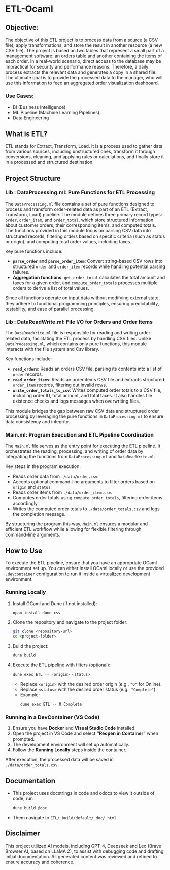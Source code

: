 # ETL-Ocaml

## Objective:

The objective of this ETL project is to process data from a source (a CSV file), apply transformations, and store the result in another resource (a new CSV file). The project is based on two tables that represent a small part of a management software: an orders table and another containing the items of each order. In a real-world scenario, direct access to the database may be impractical for security and performance reasons. Therefore, a daily process extracts the relevant data and generates a copy in a shared file. The ultimate goal is to provide the processed data to the manager, who will use this information to feed an aggregated order visualization dashboard.

### Use Cases:
- BI (Business Intelligence)
- ML Pipeline (Machine Learning Pipelines)
- Data Engineering

## What is ETL?

ETL stands for Extract, Transform, Load. It is a process used to gather data from various sources, including unstructured ones, transform it through conversions, cleaning, and applying rules or calculations, and finally store it in a processed and structured destination.

## Project Structure

### Lib : DataProcessing.ml: Pure Functions for ETL Processing

The `DataProcessing.ml` file contains a set of pure functions designed to process and transform order-related data as part of an ETL (Extract, Transform, Load) pipeline. The module defines three primary record types: `order`, `order_item`, and `order_total`, which store structured information about customer orders, their corresponding items, and computed totals. The functions provided in this module focus on parsing CSV data into structured records, filtering orders based on specific criteria (such as status or origin), and computing total order values, including taxes.

Key pure functions include:
- **`parse_order`** and **`parse_order_item`**: Convert string-based CSV rows into structured `order` and `order_item` records while handling potential parsing failures.
- **Aggregation functions**: `get_order_total` calculates the total amount and taxes for a given order, and `compute_order_totals` processes multiple orders to derive a list of total values.

Since all functions operate on input data without modifying external state, they adhere to functional programming principles, ensuring predictability, testability, and ease of parallel processing.

### Lib : DataReadWrite.ml: File I/O for Orders and Order Items

The `DataReadWrite.ml` file is responsible for reading and writing order-related data, facilitating the ETL process by handling CSV files. Unlike `DataProcessing.ml`, which contains only pure functions, this module interacts with the file system and Csv library.

Key functions include:
- **`read_orders`**: Reads an orders CSV file, parsing its contents into a list of `order` records.
- **`read_order_items`**: Reads an order items CSV file and extracts structured `order_item` records, filtering out invalid rows.
- **`write_order_totals_to_csv`**: Writes computed order totals to a CSV file, including order ID, total amount, and total taxes. It also handles file existence checks and logs messages when overwriting files.

This module bridges the gap between raw CSV data and structured order processing by leveraging the pure functions in `DataProcessing.ml` to ensure data consistency and integrity.

### Main.ml: Program Execution and ETL Pipeline Coordination

The `Main.ml` file serves as the entry point for executing the ETL pipeline. It orchestrates the reading, processing, and writing of order data by integrating the functions from `DataProcessing.ml` and `DataReadWrite.ml`.

Key steps in the program execution:
- Reads order data from `./data/order.csv`.
- Accepts optional command-line arguments to filter orders based on `origin` and `status`.
- Reads order items from `./data/order_item.csv`.
- Computes order totals using `compute_order_totals`, filtering order items accordingly.
- Writes the computed order totals to `./data/order_totals.csv` and logs the completion message.

By structuring the program this way, `Main.ml` ensures a modular and efficient ETL workflow while allowing for flexible filtering through command-line arguments.

## How to Use

To execute the ETL pipeline, ensure that you have an appropriate OCaml environment set up. You can either install OCaml locally or use the provided `.devcontainer` configuration to run it inside a virtualized development environment.

### Running Locally
1. Install OCaml and Dune (if not installed):
   ```sh
   opam install dune csv
   ```
2. Clone the repository and navigate to the project folder:
   ```sh
   git clone <repository-url>
   cd <project-folder>
   ```
3. Build the project:
   ```sh
   dune build
   ```
4. Execute the ETL pipeline with filters (optional):
   ```sh
   dune exec ETL -- <origin> <status>
   ```
   - Replace `<origin>` with the desired order origin (e.g., `"O"` for Online).
   - Replace `<status>` with the desired order status (e.g., `"Complete"`).
   - Example: 
     ```sh
     dune exec ETL -- O Complete
     ```

### Running in a DevContainer (VS Code)
1. Ensure you have **Docker** and **Visual Studio Code** installed.
2. Open the project in VS Code and select **"Reopen in Container"** when prompted.
3. The development environment will set up automatically.
4. Follow the **Running Locally** steps inside the container.

After execution, the processed data will be saved in `./data/order_totals.csv`.

## Documentation

- This project uses docstrings in code and odocs to view it outside of code, run :
   ```sh
   dune build @doc
   ```
- Them navigate to ``` ETL/_build/default/_doc/_html ```

## Disclaimer

This project utilized AI models, including GPT-4, Deepseek and Leo (Brave Browser AI, based on LLaMA 2), to assist with debugging code and drafting initial documentation. All generated content was reviewed and refined to ensure accuracy and coherence. 